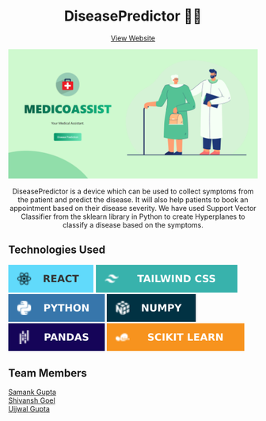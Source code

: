 <h1 align="center">DiseasePredictor 👨‍⚕️</h1>
<p align="center">
    <a href="https://DiseasePredictor.netlify.app/">View Website</a>
</p>
<p align="center"><a href="https://DiseasePredictor.netlify.app/"><img src="./src/images/homeimagereadme.png" width="700"></a></p>
<p align="center">DiseasePredictor is a device which can be used to collect symptoms from the patient and predict the disease. It will also help patients to book an appointment based on their disease severity. We have used Support Vector Classifier from the sklearn library in Python to create Hyperplanes to classify a disease based on the symptoms.
</p>

## Technologies Used

<img src="./src/images/React.svg" alt="React">
<img src="./src/images/Tailwind CSS.svg" alt="Tailwind CSS">
<img src="./src/images/Python.svg" alt="Python">
<img src="./src/images/Numpy.svg" alt="Numpy">
<img src="./src/images/Pandas.svg" alt="Pandas">
<img src="./src/images/Scikit Learn.svg" alt="Scikit Learn">

## Team Members

<a href="https://github.com/samankgupta/">Samank Gupta</a><br>
<a href="https://github.com/ishivanshgoel/">Shivansh Goel</a><br>
<a href="https://github.com/ujjwa893/">Ujjwal Gupta
</a><br>
